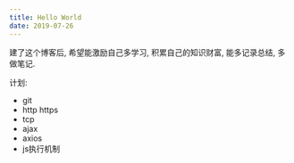 ```yaml
---
title: Hello World
date: 2019-07-26
---
```

建了这个博客后, 希望能激励自己多学习, 积累自己的知识财富, 能多记录总结, 多做笔记.

计划: 
+ git
+ http https 
+ tcp
+ ajax 
+ axios
+ js执行机制
